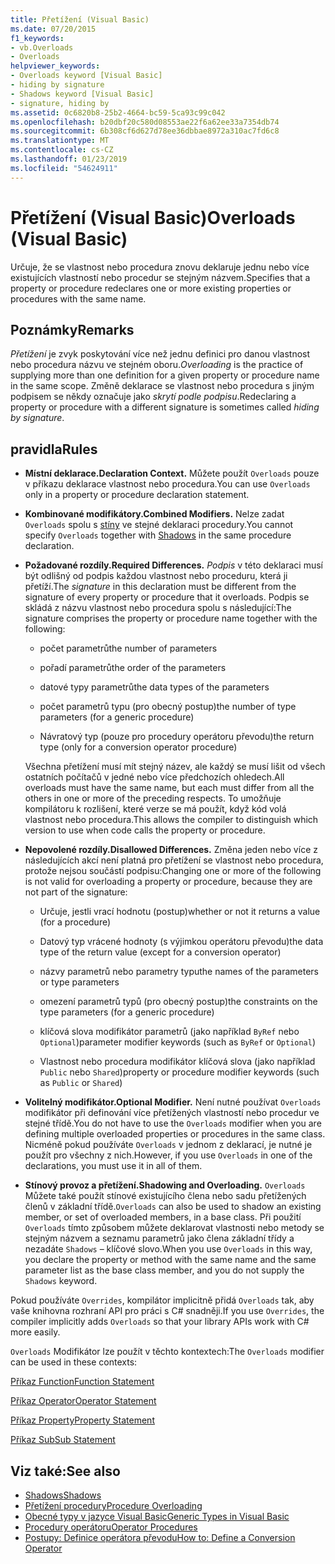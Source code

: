 ```yaml
---
title: Přetížení (Visual Basic)
ms.date: 07/20/2015
f1_keywords:
- vb.Overloads
- Overloads
helpviewer_keywords:
- Overloads keyword [Visual Basic]
- hiding by signature
- Shadows keyword [Visual Basic]
- signature, hiding by
ms.assetid: 0c6820b8-25b2-4664-bc59-5ca93c99c042
ms.openlocfilehash: b20dbf20c580d08553ae22f6a62ee33a7354db74
ms.sourcegitcommit: 6b308cf6d627d78ee36dbbae8972a310ac7fd6c8
ms.translationtype: MT
ms.contentlocale: cs-CZ
ms.lasthandoff: 01/23/2019
ms.locfileid: "54624911"
---
```

# <a name="overloads-visual-basic"></a><span data-ttu-id="aaca0-102">Přetížení (Visual Basic)</span><span class="sxs-lookup"><span data-stu-id="aaca0-102">Overloads (Visual Basic)</span></span>
<span data-ttu-id="aaca0-103">Určuje, že se vlastnost nebo procedura znovu deklaruje jednu nebo více existujících vlastností nebo procedur se stejným názvem.</span><span class="sxs-lookup"><span data-stu-id="aaca0-103">Specifies that a property or procedure redeclares one or more existing properties or procedures with the same name.</span></span>  
  
## <a name="remarks"></a><span data-ttu-id="aaca0-104">Poznámky</span><span class="sxs-lookup"><span data-stu-id="aaca0-104">Remarks</span></span>  
 <span data-ttu-id="aaca0-105">*Přetížení* je zvyk poskytování více než jednu definici pro danou vlastnost nebo procedura názvu ve stejném oboru.</span><span class="sxs-lookup"><span data-stu-id="aaca0-105">*Overloading* is the practice of supplying more than one definition for a given property or procedure name in the same scope.</span></span> <span data-ttu-id="aaca0-106">Změně deklarace se vlastnost nebo procedura s jiným podpisem se někdy označuje jako *skrytí podle podpisu*.</span><span class="sxs-lookup"><span data-stu-id="aaca0-106">Redeclaring a property or procedure with a different signature is sometimes called *hiding by signature*.</span></span>  
  
## <a name="rules"></a><span data-ttu-id="aaca0-107">pravidla</span><span class="sxs-lookup"><span data-stu-id="aaca0-107">Rules</span></span>  
  
-   <span data-ttu-id="aaca0-108">**Místní deklarace.**</span><span class="sxs-lookup"><span data-stu-id="aaca0-108">**Declaration Context.**</span></span> <span data-ttu-id="aaca0-109">Můžete použít `Overloads` pouze v příkazu deklarace vlastnost nebo procedura.</span><span class="sxs-lookup"><span data-stu-id="aaca0-109">You can use `Overloads` only in a property or procedure declaration statement.</span></span>  
  
-   <span data-ttu-id="aaca0-110">**Kombinované modifikátory.**</span><span class="sxs-lookup"><span data-stu-id="aaca0-110">**Combined Modifiers.**</span></span> <span data-ttu-id="aaca0-111">Nelze zadat `Overloads` spolu s [stíny](../../../visual-basic/language-reference/modifiers/shadows.md) ve stejné deklaraci procedury.</span><span class="sxs-lookup"><span data-stu-id="aaca0-111">You cannot specify `Overloads` together with [Shadows](../../../visual-basic/language-reference/modifiers/shadows.md) in the same procedure declaration.</span></span>  
  
-   <span data-ttu-id="aaca0-112">**Požadované rozdíly.**</span><span class="sxs-lookup"><span data-stu-id="aaca0-112">**Required Differences.**</span></span> <span data-ttu-id="aaca0-113">*Podpis* v této deklaraci musí být odlišný od podpis každou vlastnost nebo proceduru, která ji přetíží.</span><span class="sxs-lookup"><span data-stu-id="aaca0-113">The *signature* in this declaration must be different from the signature of every property or procedure that it overloads.</span></span> <span data-ttu-id="aaca0-114">Podpis se skládá z názvu vlastnost nebo procedura spolu s následující:</span><span class="sxs-lookup"><span data-stu-id="aaca0-114">The signature comprises the property or procedure name together with the following:</span></span>  
  
    -   <span data-ttu-id="aaca0-115">počet parametrů</span><span class="sxs-lookup"><span data-stu-id="aaca0-115">the number of parameters</span></span>  
  
    -   <span data-ttu-id="aaca0-116">pořadí parametrů</span><span class="sxs-lookup"><span data-stu-id="aaca0-116">the order of the parameters</span></span>  
  
    -   <span data-ttu-id="aaca0-117">datové typy parametrů</span><span class="sxs-lookup"><span data-stu-id="aaca0-117">the data types of the parameters</span></span>  
  
    -   <span data-ttu-id="aaca0-118">počet parametrů typu (pro obecný postup)</span><span class="sxs-lookup"><span data-stu-id="aaca0-118">the number of type parameters (for a generic procedure)</span></span>  
  
    -   <span data-ttu-id="aaca0-119">Návratový typ (pouze pro procedury operátoru převodu)</span><span class="sxs-lookup"><span data-stu-id="aaca0-119">the return type (only for a conversion operator procedure)</span></span>  
  
     <span data-ttu-id="aaca0-120">Všechna přetížení musí mít stejný název, ale každý se musí lišit od všech ostatních počítačů v jedné nebo více předchozích ohledech.</span><span class="sxs-lookup"><span data-stu-id="aaca0-120">All overloads must have the same name, but each must differ from all the others in one or more of the preceding respects.</span></span> <span data-ttu-id="aaca0-121">To umožňuje kompilátoru k rozlišení, které verze se má použít, když kód volá vlastnost nebo procedura.</span><span class="sxs-lookup"><span data-stu-id="aaca0-121">This allows the compiler to distinguish which version to use when code calls the property or procedure.</span></span>  
  
-   <span data-ttu-id="aaca0-122">**Nepovolené rozdíly.**</span><span class="sxs-lookup"><span data-stu-id="aaca0-122">**Disallowed Differences.**</span></span> <span data-ttu-id="aaca0-123">Změna jeden nebo více z následujících akcí není platná pro přetížení se vlastnost nebo procedura, protože nejsou součástí podpisu:</span><span class="sxs-lookup"><span data-stu-id="aaca0-123">Changing one or more of the following is not valid for overloading a property or procedure, because they are not part of the signature:</span></span>  
  
    -   <span data-ttu-id="aaca0-124">Určuje, jestli vrací hodnotu (postup)</span><span class="sxs-lookup"><span data-stu-id="aaca0-124">whether or not it returns a value (for a procedure)</span></span>  
  
    -   <span data-ttu-id="aaca0-125">Datový typ vrácené hodnoty (s výjimkou operátoru převodu)</span><span class="sxs-lookup"><span data-stu-id="aaca0-125">the data type of the return value (except for a conversion operator)</span></span>  
  
    -   <span data-ttu-id="aaca0-126">názvy parametrů nebo parametry typu</span><span class="sxs-lookup"><span data-stu-id="aaca0-126">the names of the parameters or type parameters</span></span>  
  
    -   <span data-ttu-id="aaca0-127">omezení parametrů typů (pro obecný postup)</span><span class="sxs-lookup"><span data-stu-id="aaca0-127">the constraints on the type parameters (for a generic procedure)</span></span>  
  
    -   <span data-ttu-id="aaca0-128">klíčová slova modifikátor parametrů (jako například `ByRef` nebo `Optional`)</span><span class="sxs-lookup"><span data-stu-id="aaca0-128">parameter modifier keywords (such as `ByRef` or `Optional`)</span></span>  
  
    -   <span data-ttu-id="aaca0-129">Vlastnost nebo procedura modifikátor klíčová slova (jako například `Public` nebo `Shared`)</span><span class="sxs-lookup"><span data-stu-id="aaca0-129">property or procedure modifier keywords (such as `Public` or `Shared`)</span></span>  
  
-   <span data-ttu-id="aaca0-130">**Volitelný modifikátor.**</span><span class="sxs-lookup"><span data-stu-id="aaca0-130">**Optional Modifier.**</span></span> <span data-ttu-id="aaca0-131">Není nutné používat `Overloads` modifikátor při definování více přetížených vlastností nebo procedur ve stejné třídě.</span><span class="sxs-lookup"><span data-stu-id="aaca0-131">You do not have to use the `Overloads` modifier when you are defining multiple overloaded properties or procedures in the same class.</span></span> <span data-ttu-id="aaca0-132">Nicméně pokud používáte `Overloads` v jednom z deklarací, je nutné je použít pro všechny z nich.</span><span class="sxs-lookup"><span data-stu-id="aaca0-132">However, if you use `Overloads` in one of the declarations, you must use it in all of them.</span></span>  
  
-   <span data-ttu-id="aaca0-133">**Stínový provoz a přetížení.**</span><span class="sxs-lookup"><span data-stu-id="aaca0-133">**Shadowing and Overloading.**</span></span> <span data-ttu-id="aaca0-134">`Overloads` Můžete také použít stínové existujícího člena nebo sadu přetížených členů v základní třídě.</span><span class="sxs-lookup"><span data-stu-id="aaca0-134">`Overloads` can also be used to shadow an existing member, or set of overloaded members, in a base class.</span></span> <span data-ttu-id="aaca0-135">Při použití `Overloads` tímto způsobem můžete deklarovat vlastnosti nebo metody se stejným názvem a seznamu parametrů jako člena základní třídy a nezadáte `Shadows` – klíčové slovo.</span><span class="sxs-lookup"><span data-stu-id="aaca0-135">When you use `Overloads` in this way, you declare the property or method with the same name and the same parameter list as the base class member, and you do not supply the `Shadows` keyword.</span></span>  
  
 <span data-ttu-id="aaca0-136">Pokud používáte `Overrides`, kompilátor implicitně přidá `Overloads` tak, aby vaše knihovna rozhraní API pro práci s C# snadněji.</span><span class="sxs-lookup"><span data-stu-id="aaca0-136">If you use `Overrides`, the compiler implicitly adds `Overloads` so that your library APIs work with C# more easily.</span></span>  
  
 <span data-ttu-id="aaca0-137">`Overloads` Modifikátor lze použít v těchto kontextech:</span><span class="sxs-lookup"><span data-stu-id="aaca0-137">The `Overloads` modifier can be used in these contexts:</span></span>  
  
 [<span data-ttu-id="aaca0-138">Příkaz Function</span><span class="sxs-lookup"><span data-stu-id="aaca0-138">Function Statement</span></span>](../../../visual-basic/language-reference/statements/function-statement.md)  
  
 [<span data-ttu-id="aaca0-139">Příkaz Operator</span><span class="sxs-lookup"><span data-stu-id="aaca0-139">Operator Statement</span></span>](../../../visual-basic/language-reference/statements/operator-statement.md)  
  
 [<span data-ttu-id="aaca0-140">Příkaz Property</span><span class="sxs-lookup"><span data-stu-id="aaca0-140">Property Statement</span></span>](../../../visual-basic/language-reference/statements/property-statement.md)  
  
 [<span data-ttu-id="aaca0-141">Příkaz Sub</span><span class="sxs-lookup"><span data-stu-id="aaca0-141">Sub Statement</span></span>](../../../visual-basic/language-reference/statements/sub-statement.md)  
  
## <a name="see-also"></a><span data-ttu-id="aaca0-142">Viz také:</span><span class="sxs-lookup"><span data-stu-id="aaca0-142">See also</span></span>
- [<span data-ttu-id="aaca0-143">Shadows</span><span class="sxs-lookup"><span data-stu-id="aaca0-143">Shadows</span></span>](../../../visual-basic/language-reference/modifiers/shadows.md)
- [<span data-ttu-id="aaca0-144">Přetížení procedury</span><span class="sxs-lookup"><span data-stu-id="aaca0-144">Procedure Overloading</span></span>](../../../visual-basic/programming-guide/language-features/procedures/procedure-overloading.md)
- [<span data-ttu-id="aaca0-145">Obecné typy v jazyce Visual Basic</span><span class="sxs-lookup"><span data-stu-id="aaca0-145">Generic Types in Visual Basic</span></span>](../../../visual-basic/programming-guide/language-features/data-types/generic-types.md)
- [<span data-ttu-id="aaca0-146">Procedury operátoru</span><span class="sxs-lookup"><span data-stu-id="aaca0-146">Operator Procedures</span></span>](../../../visual-basic/programming-guide/language-features/procedures/operator-procedures.md)
- [<span data-ttu-id="aaca0-147">Postupy: Definice operátora převodu</span><span class="sxs-lookup"><span data-stu-id="aaca0-147">How to: Define a Conversion Operator</span></span>](../../../visual-basic/programming-guide/language-features/procedures/how-to-define-a-conversion-operator.md)
